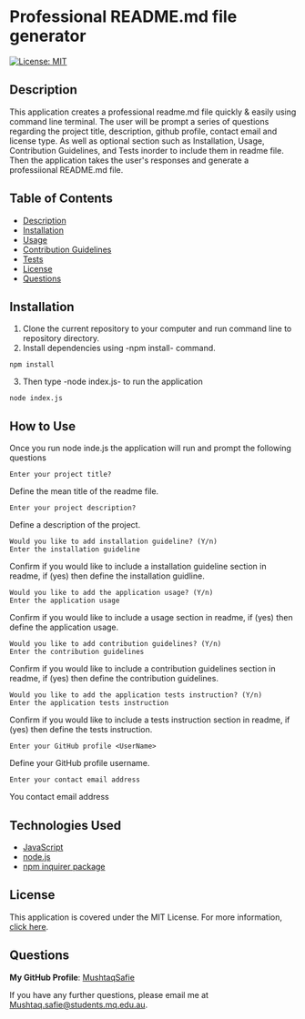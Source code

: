 # Professional README.md file generator
[![License: MIT](https://img.shields.io/badge/License-MIT-yellow.svg)](https://opensource.org/licenses/MIT)

## Description
This application creates a professional readme.md file quickly & easily using command line terminal. The user will be prompt a series of questions regarding the project title, description, github profile, contact email and license type. As well as optional section such as Installation, Usage, Contribution Guidelines, and Tests inorder to include them in readme file. Then the application takes the user's responses and generate a professiional README.md file.

## Table of Contents
- [Description](#Description)
- [Installation](#Installation)
- [Usage](#Usage)
- [Contribution Guidelines](#Contribution-Guidelines)
- [Tests](#Tests)
- [License](#License)
- [Questions](#Questions)

## Installation
1. Clone the current repository to your computer and run command line to repository directory.
2. Install dependencies using -npm install- command.
```
npm install
```
3. Then type -node index.js- to run the application
```
node index.js
```

## How to Use
Once you run node inde.js the application will run and prompt the following questions
```
Enter your project title?
```
Define the mean title of the readme file.

```
Enter your project description?
```
Define a description of the project.
```
Would you like to add installation guideline? (Y/n)
Enter the installation guideline
```
Confirm if you would like to include a installation guideline section in readme, if (yes) then define the installation guidline.
```
Would you like to add the application usage? (Y/n)
Enter the application usage
```
Confirm if you would like to include a usage section in readme, if (yes) then define the application usage.
```
Would you like to add contribution guidelines? (Y/n)
Enter the contribution guidelines
```
Confirm if you would like to include a contribution guidelines section in readme, if (yes) then define the contribution guidelines.
```
Would you like to add the application tests instruction? (Y/n)
Enter the application tests instruction
```
Confirm if you would like to include a tests instruction section in readme, if (yes) then define the tests instruction.
```
Enter your GitHub profile <UserName>
```
Define your GitHub profile username.
```
Enter your contact email address
```
You contact email address




## Technologies Used
* [JavaScript](https://www.javascript.com/)
* [node.js](https://nodejs.org/en/)
* [npm inquirer package](https://www.npmjs.com/package/inquirer)

## License
This application is covered under the MIT License.
For more information, [click here](https://opensource.org/licenses/MIT).

## Questions
**My GitHub Profile**: [MushtaqSafie](https://github.com/MushtaqSafie)

If you have any further questions, please email me at [Mushtaq.safie@students.mq.edu.au](mailto:Mushtaq.safie@students.mq.edu.au).